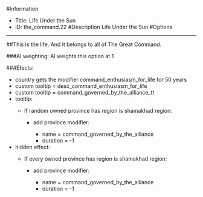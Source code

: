 #Information
 - Title: Life Under the Sun
 - ID: the_command.22
#Description
Life Under the Sun
#Options

___
##This is the life. And it belongs to all of The Great Command.

###AI weighting:
AI weights this option at 1


###Efects:<ul><li>country gets the modifier command_enthusiasm_for_life for 50 years</li><li>custom tooltip = desc_command_enthusiasm_for_life</li><li>custom tooltip = command_governed_by_the_alliance_tt</li><li>tooltip:</li><ul><li>If random owned province has region is shamakhad region:</li><ul><li>add province modifier:</li><ul><li>name = command_governed_by_the_alliance</li><li>duration = -1</li></ul></ul></ul><li>hidden effect:</li><ul><li>If every owned province has region is shamakhad region:</li><ul><li>add province modifier:</li><ul><li>name = command_governed_by_the_alliance</li><li>duration = -1</li></ul></ul></ul></ul>
